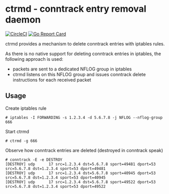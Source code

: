 # ctrmd - conntrack entry removal daemon
[![CircleCI](https://circleci.com/gh/x-way/ctrmd.svg?style=svg)](https://circleci.com/gh/x-way/ctrmd)
[![Go Report Card](https://goreportcard.com/badge/github.com/x-way/ctrmd)](https://goreportcard.com/report/github.com/x-way/ctrmd)

ctrmd provides a mechanism to delete conntrack entries with iptables rules.

As there is no native support for deleting conntrack entries in iptables, the following approach is used:
-   packets are sent to a dedicated NFLOG group in iptables
-   ctrmd listens on this NFLOG group and issues conntrack delete instructions for each received packet

## Usage
Create iptables rule
```
# iptables -I FORWARDING -s 1.2.3.4 -d 5.6.7.8 -j NFLOG --nflog-group 666
```
Start ctrmd
```
# ctrmd -g 666
```
Observe how conntrack entries are deleted (destroyed in conntrack speak)
```
# conntrack -E -e DESTROY
[DESTROY] udp      17 src=1.2.3.4 dst=5.6.7.8 sport=49481 dport=53 src=5.6.7.8 dst=1.2.3.4 sport=53 dport=49481
[DESTROY] udp      17 src=1.2.3.4 dst=5.6.7.8 sport=40945 dport=53 src=5.6.7.8 dst=1.2.3.4 sport=53 dport=40945
[DESTROY] udp      17 src=1.2.3.4 dst=5.6.7.8 sport=49522 dport=53 src=5.6.7.8 dst=1.2.3.4 sport=53 dport=49522
```
